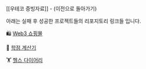 [[우테코 증빙자료]] - (이전으로 돌아가기)


아래는 실패 후 성공한 프로젝트들의 리포지토리 링크들 입니다. <br>


🛍 [Web3 쇼핑몰](https://github.com/djLee77/web3-front)<br>

📝 [학점 계산기](https://github.com/djLee77/grade-calculator) <br>

🏋 [헬스 다이어리](https://github.com/djLee77/body-diary) <br>

